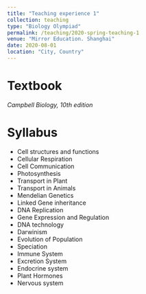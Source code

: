 ```yaml
---
title: "Teaching experience 1"
collection: teaching
type: "Biology Olympiad"
permalink: /teaching/2020-spring-teaching-1
venue: "Mirror Education. Shanghai"
date: 2020-08-01
location: "City, Country"
---
```



Textbook
======
<i>Campbell Biology, 10th edition</i>

Syllabus
======
<ul>
<li>Cell structures and functions</li> 
<li>Cellular Respiration</li>
<li>Cell Communication</li>
<li>Photosynthesis</li>
<li>Transport in Plant</li>
<li>Transport in Animals</li>
<li>Mendelian Genetics</li>
<li>Linked Gene inheritance</li>
<li>DNA Replication</li>
<li>Gene Expression and Regulation</li>
<li>DNA technology</li>
<li>Darwinism</li> 
<li>Evolution of Population</li> 
<li>Speciation</li>
<li>Immune System</li>
<li>Excretion  System</li>
<li>Endocrine system</li>
<li>Plant Hormones</li>
<li>Nervous system</li>
</ul>
